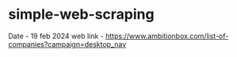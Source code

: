 # simple-web-scraping
Date - 19 feb 2024
web link - https://www.ambitionbox.com/list-of-companies?campaign=desktop_nav
